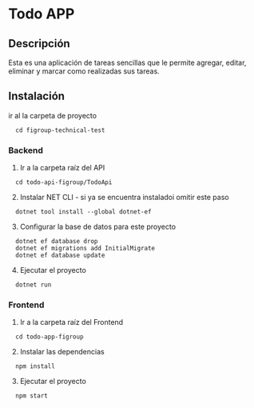 <!-- @format -->

# Todo APP

## Descripción

Esta es una aplicación de tareas sencillas que le permite agregar, editar, eliminar y marcar como realizadas sus tareas.

## Instalación 

ir al la carpeta de proyecto
```
  cd figroup-technical-test
```
### Backend
1. Ir a la carpeta raíz del API

```
  cd todo-api-figroup/TodoApi
```

2. Instalar NET CLI - si ya se encuentra instaladoi omitir este paso

```
  dotnet tool install --global dotnet-ef
```

3. Configurar la base de datos para este proyecto

```
  dotnet ef database drop
  dotnet ef migrations add InitialMigrate
  dotnet ef database update
```

4. Ejecutar el proyecto

```
  dotnet run
```

### Frontend

1. Ir a la carpeta raíz del Frontend

```
  cd todo-app-figroup
```

2. Instalar las dependencias

```
  npm install
```

3. Ejecutar el proyecto

```
  npm start
```
